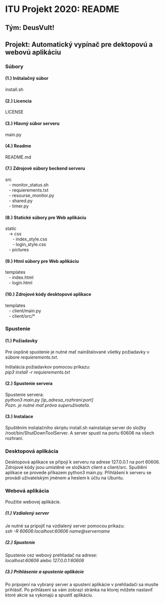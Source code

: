 # ITU Projekt 2020: README

## Tým: DeusVult!
## Projekt: Automatický vypínač pre dektopovú a webovú aplikáciu

### Súbory

#### (1.) Inštalačný súbor
install.sh 

#### (2.) Licencia
LICENSE

#### (3.) Hlavný súbor serveru
main.py

#### (4.) Readme
README.md


#### (7.) Zdrojové súbory beckend serveru
src  <br />
    &nbsp;&nbsp;&nbsp;- monitor_status.sh  <br />
    &nbsp;&nbsp;&nbsp;- requierements.txt  <br />
    &nbsp;&nbsp;&nbsp;- resourse_monitor.py  <br />
    &nbsp;&nbsp;&nbsp;- shared.py  <br />
    &nbsp;&nbsp;&nbsp;- timer.py  <br /> 
    

#### (8.) Statické súbory pre Web aplikáciu
static  <br />
    &nbsp;&nbsp;&nbsp;-> css  <br />
        &nbsp;&nbsp;&nbsp;&nbsp;&nbsp;&nbsp;- index_style.css  <br />
        &nbsp;&nbsp;&nbsp;&nbsp;&nbsp;&nbsp;- login_style.css  <br />
    &nbsp;&nbsp;&nbsp;- pictures  <br />

#### (9.) Html súbory pre Web aplikáciu
templates  <br />
    &nbsp;&nbsp;&nbsp;- index.html  <br />
    &nbsp;&nbsp;&nbsp;- login.html  <br />

#### (10.) Zdrojové kódy desktopové aplikace
templates  <br />
    &nbsp;&nbsp;&nbsp;- client/main.py  <br />
    &nbsp;&nbsp;&nbsp;- client/src/*  <br />

### Spustenie

#### (1.) Požiadavky
Pre úspšné spustenie je nutné mať nainštalované všetky požiadavky v súbore *requierements.txt*.

Inštalácia požiadavkov pomocou príkazu:  <br />
*pip3 install -r requierements.txt*

#### (2.) Spustenie servera
Spustenie servera:  <br />
*python3 main.py [ip_adresa_rozhraní:port]*  <br />
*Pozn. je nutné mať práva superužívateľa.*  
#### (3.) Instalace
Spuštěním instalačního skriptu install.sh nainstaluje server do složky /root/bin/ShutDownToolServer. A server spustí na portu 60606 na všech rozhraní.
### Desktopová aplikácia
Desktopová aplikace se připojí k serveru na adrese 127.0.0.1 na port 60606. Zdrojové kódy jsou umístěné ve složkách client a client/src. Spuštění aplikace se provede příkazem python3 main.py. Přihlášení k serveru se provádí uživatelským jménem a heslem k účtu na Ubuntu. 

### Webová aplikácia
Použitie webovej aplikácie.

##### (1.) Vzdialený server
Je nutné sa pripojiť na vzdialený server pomocou príkazu:  <br />
*ssh -R 60606:localhost:60606 name@servername*

##### (2.) Spustenie
Spustenie cez webový prehliadač na adrese:  <br />
*localhost:60606* alebo *127.0.0.1:60606*

##### (3.) Prihlásenie a spustenie aplikácie
Po pripojení na vybraný server a spustení aplikácie v prehliadači sa musíte prihlásiť. Po prihlásení sa vám zobrazí stránka na ktorej môžete nastaviť ktoré akcie sa vykonajú a spustiť aplikáciu.
